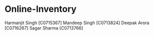 # Online-Inventory

Harmanjit Singh  [C0715367]
Mandeep Singh  [C0713824]
Deepak Arora  [C0716267]
Sagar Sharma  [C0713766]
